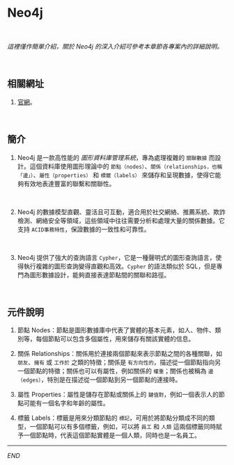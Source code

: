 # Neo4j

<br>

_這裡僅作簡單介紹，關於 Neo4j 的深入介紹可參考本章節各專案內的詳細說明。_

<br>

## 相關網址

1. [官網](https://neo4j.com/)。

<br>

## 簡介

1. Neo4j 是一款高性能的 _圖形資料庫管理系統_，專為處理複雜的 `關聯數據` 而設計。這個資料庫使用圖形理論中的 `節點（nodes）`、`關係（relationships，也稱「邊」）`、`屬性（properties）` 和 `標籤（labels）` 來儲存和呈現數據，使得它能夠有效地表達豐富的聯繫和關聯性。

<br>

2. Neo4j 的數據模型直觀、靈活且可互動，適合用於社交網絡、推薦系統、欺詐檢測、網絡安全等領域，這些領域中往往需要分析和處理大量的關係數據。它支持 `ACID事務特性`，保證數據的一致性和可靠性。

<br>

3. Neo4j 提供了強大的查詢語言 `Cypher`，它是一種聲明式的圖形查詢語言，使得執行複雜的圖形查詢變得直觀和高效。`Cypher` 的語法類似於 SQL，但是專門為圖形數據設計，能夠直接表達節點間的關聯和路徑。

<br>

## 元件說明

1. 節點 Nodes：節點是圖形數據庫中代表了實體的基本元素，如人、物件、類別等，每個節點可以包含多個屬性，用來儲存有關該實體的信息。

2. 關係 Relationships：關係用於連接兩個節點來表示節點之間的各種關聯，如 `朋友`、`擁有` 或 `工作於` 之類的特徵；關係是 `有方向性的`，描述從一個節點指向另一個節點的特徵；關係也可以有屬性，例如關係的 `權重`；關係也被稱為 `邊（edges）`，特別是在描述從一個節點到另一個節點的連接時。

3. 屬性 Properties：屬性是儲存在節點或關係上的 `鍵值對`，例如一個表示人的節點可能有一個名字和年齡的屬性。

4. 標籤 Labels：標籤是用來分類節點的 `標記`，可用於將節點分類成不同的類型，一個節點可以有多個標籤，例如，可以將 `員工` 和 `人類` 這兩個標籤同時賦予一個節點時，代表這個節點實體是一個人類，同時也是一名員工。

___

_END_